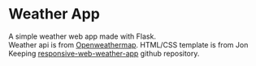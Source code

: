 # Weather App

A simple weather web app made with Flask.
<br>
Weather api is from [Openweathermap](https://openweathermap.org/).
HTML/CSS template is from Jon Keeping [responsive-web-weather-app](https://github.com/JonUK/responsive-web-weather-app) github repository.
